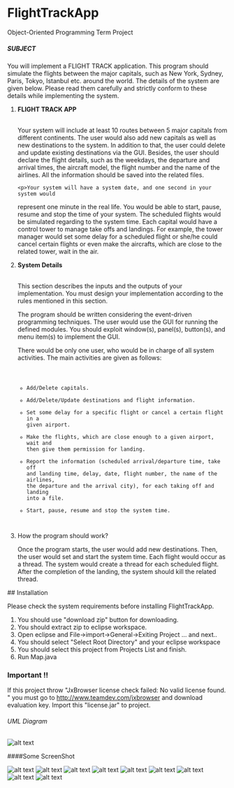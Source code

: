 # FlightTrackApp
Object-Oriented Programming Term Project

##### SUBJECT

You will implement a FLIGHT TRACK application. This program should
simulate the flights between the major capitals, such as New York, Sydney,
Paris, Tokyo, Istanbul etc. around the world. The details of the system are
given below. Please read them carefully and strictly conform to these details
while implementing the system.

<ol>
  <li><Strong>FLIGHT TRACK APP</Strong></li>
  </br>
    <p>Your system will include at least 10 routes between 5 major capitals from
different continents. The user would also add new capitals as well as new
destinations to the system. In addition to that, the user could delete and
update existing destinations via the GUI. Besides, the user should declare
the flight details, such as the weekdays, the departure and arrival times,
the aircraft model, the flight number and the name of the airlines. All the
information should be saved into the related files.<p/>

    <p>Your system will have a system date, and one second in your system would
represent one minute in the real life. You would be able to start, pause,
resume and stop the time of your system. The scheduled flights would be
simulated regarding to the system time.
Each capital would have a control tower to manage take offs and landings.
For example, the tower manager would set some delay for a scheduled flight
or she/he could cancel certain flights or even make the aircrafts, which are
close to the related tower, wait in the air.</p>
   
  <li><Strong>System Details</Strong></li>
  
  </br>
<p>This section describes the inputs and the outputs of your implementation.
You must design your implementation according to the rules mentioned in
this section.</p>

<p>The program should be written considering the event-driven programming
techniques. The user would use the GUI for running the defined modules.
You should exploit window(s), panel(s), button(s), and menu item(s) to
implement the GUI.</p>

<p>There would be only one user, who would be in charge of all system activities.
The main activities are given as follows:</p>
<pre><code>
<ul>
<li>Add/Delete capitals.</li>
<li>Add/Delete/Update destinations and flight information.</li>
<li>Set some delay for a specific flight or cancel a certain flight in a
given airport.</li>
<li>Make the flights, which are close enough to a given airport, wait and
then give them permission for landing.</li>
<li>Report the information (scheduled arrival/departure time, take off
and landing time, delay, date, flight number, the name of the airlines,
the departure and the arrival city), for each taking off and landing
into a file.</li>
<li>Start, pause, resume and stop the system time.</li>
</ul>
</pre></code>

<li>How the program should work?</li>
<p>
Once the program starts, the user would add new destinations. Then, the
user would set and start the system time. Each flight would occur as a
thread. The system would create a thread for each scheduled flight. After
the completion of the landing, the system should kill the related thread.
</p>
</ol>
## Installation

Please check the system requirements before installing FlightTrackApp.

1. You should use "download zip" button for downloading.
2. You should extract zip to eclipse workspace.
3. Open eclipse and File->import->General->Exiting Project ... and next..
4. You should select "Select Root Directory" and your eclipse workspace 
5. You should select this project from Projects List and finish.
6. Run Map.java

### Important !!
If this project throw "JxBrowser license check failed: No valid license found. "
you must go to http://www.teamdev.com/jxbrowser and download evaluation key.
Import this "license.jar" to project.

###### UML Diagram
![alt text](https://github.com/uhudpoyraz/FlightTrackApp/blob/master/otherfiles/uml.png "Uml Diagram")

####Some ScreenShot

![alt text](https://github.com/uhudpoyraz/FlightTrackApp/blob/master/otherfiles/1.PNG "Show Capital on Map")
![alt text](https://github.com/uhudpoyraz/FlightTrackApp/blob/master/otherfiles/2.PNG "Capital and Flight List")
![alt text](https://github.com/uhudpoyraz/FlightTrackApp/blob/master/otherfiles/3.PNG "Show Route of Flight on Map")
![alt text](https://github.com/uhudpoyraz/FlightTrackApp/blob/master/otherfiles/4.PNG "Add Capital")
![alt text](https://github.com/uhudpoyraz/FlightTrackApp/blob/master/otherfiles/5.PNG "Add Flight")
![alt text](https://github.com/uhudpoyraz/FlightTrackApp/blob/master/otherfiles/6.PNG "Show Flight with route on map")
![alt text](https://github.com/uhudpoyraz/FlightTrackApp/blob/master/otherfiles/7.PNG "other")
![alt text](https://github.com/uhudpoyraz/FlightTrackApp/blob/master/otherfiles/8.PNG "other")
![alt text](https://github.com/uhudpoyraz/FlightTrackApp/blob/master/otherfiles/9.PNG "report file")
